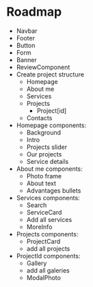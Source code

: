 # Roadmap

- Navbar
- Footer
- Button
- Form
- Banner
- ReviewComponent
- Create project structure
  - Homepage
  - About me
  - Services
  - Projects
    - Project[id]
  - Contacts
- Homepage components:
  - Background
  - Intro
  - Projects slider
  - Our projects
  - Service details
- About me components:
  - Photo frame
  - About text
  - Advantages bullets
- Services components:
  - Search
  - ServiceCard
  - Add all services
  - MoreInfo
- Projects components:
  - ProjectCard
  - add all projects
- ProjectId components:
  - Gallery
  - add all galeries
  - ModalPhoto
